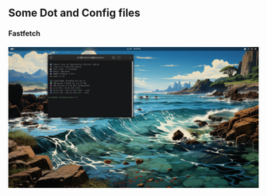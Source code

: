 ## Some Dot and Config files

#### Fastfetch
![fastfetch](https://github.com/ebelious/Self-Hosted/blob/main/Images/Screenshot%20from%202024-07-15%2017-14-44.png)


## 
